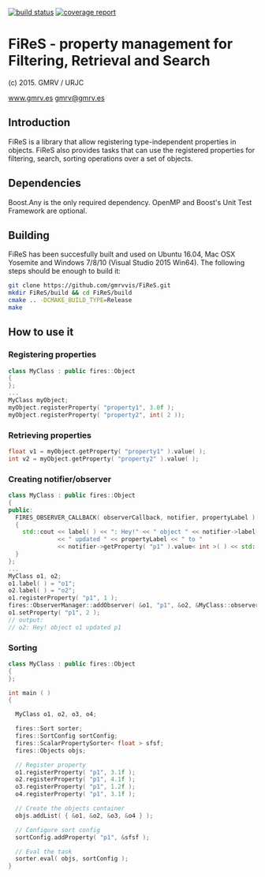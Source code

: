 [![build status](https://gitlab.gmrv.es/retrieval/FiReS/badges/master/build.svg)](https://gitlab.gmrv.es/retrieval/FiReS/commits/master)
[![coverage report](https://gitlab.gmrv.es/retrieval/FiReS/badges/master/coverage.svg)](https://gitlab.gmrv.es/retrieval/FiReS/commits/master)

# FiReS - property management for Filtering, Retrieval and Search
(c) 2015. GMRV / URJC

www.gmrv.es
gmrv@gmrv.es

## Introduction

FiReS is a library that allow registering type-independent properties in
objects. FiReS also provides tasks that can use the registered properties for
filtering, search, sorting operations over a set of objects.

## Dependencies

Boost.Any is the only required dependency. OpenMP and Boost's Unit
Test Framework are optional.

## Building

FiReS has been succesfully built and used on Ubuntu 16.04, Mac OSX
Yosemite and Windows 7/8/10 (Visual Studio 2015 Win64). The following steps
should be enough to build it:

```bash
git clone https://github.com/gmrvvis/FiReS.git
mkdir FiReS/build && cd FiReS/build
cmake .. -DCMAKE_BUILD_TYPE=Release
make
```

## How to use it

### Registering properties
```c++
class MyClass : public fires::Object
{
};
...
MyClass myObject;
myObject.registerProperty( "property1", 3.0f );
myObject.registerProperty( "property2", int( 2 ));
```

### Retrieving properties
```c++
float v1 = myObject.getProperty( "property1" ).value( );
int v2 = myObject.getProperty( "property2" ).value( );
```

### Creating notifier/observer
```c++
class MyClass : public fires::Object
{
public:
  FIRES_OBSERVER_CALLBACK( observerCallback, notifier, propertyLabel )
  {
    std::cout << label( ) << ": Hey!" << " object " << notifier->label( )
              << " updated " << propertyLabel << " to "
              << notifier->getProperty( "p1" ).value< int >( ) << std::endl;
  }
};
...
MyClass o1, o2;
o1.label( ) = "o1";
o2.label( ) = "o2";
o1.registerProperty( "p1", 1 );
fires::ObserverManager::addObserver( &o1, "p1", &o2, &MyClass::observerCallback );
o1.setProperty( "p1", 2 );
// output:
// o2: Hey! object o1 updated p1
```

### Sorting
```c++
class MyClass : public fires::Object
{
};

int main ( )
{

  MyClass o1, o2, o3, o4;

  fires::Sort sorter;
  fires::SortConfig sortConfig;
  fires::ScalarPropertySorter< float > sfsf;
  fires::Objects objs;

  // Register property
  o1.registerProperty( "p1", 3.1f );
  o2.registerProperty( "p1", 4.1f );
  o3.registerProperty( "p1", 1.2f );
  o4.registerProperty( "p1", 3.1f );

  // Create the objects container
  objs.addList( { &o1, &o2, &o3, &o4 } );

  // Configure sort config
  sortConfig.addProperty( "p1", &sfsf );

  // Eval the task
  sorter.eval( objs, sortConfig );
}
```
